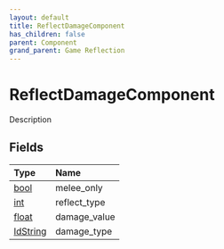 ```yaml
---
layout: default
title: ReflectDamageComponent
has_children: false
parent: Component
grand_parent: Game Reflection
---
```

# ReflectDamageComponent
Description 

## Fields

| Type | Name |
|:----------|:--------------|
| [bool](/riftbreaker-wiki/docs/game-reflection/components/bool/) | melee_only |
| [int](/riftbreaker-wiki/docs/game-reflection/enums/int/) | reflect_type |
| [float](/riftbreaker-wiki/docs/game-reflection/components/float/) | damage_value |
| [IdString](/riftbreaker-wiki/docs/game-reflection/components/id_string/) | damage_type |

